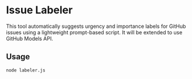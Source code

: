 # Issue Labeler

This tool automatically suggests urgency and importance labels for GitHub issues using a lightweight prompt-based script. It will be extended to use GitHub Models API.

## Usage

```bash
node labeler.js
```